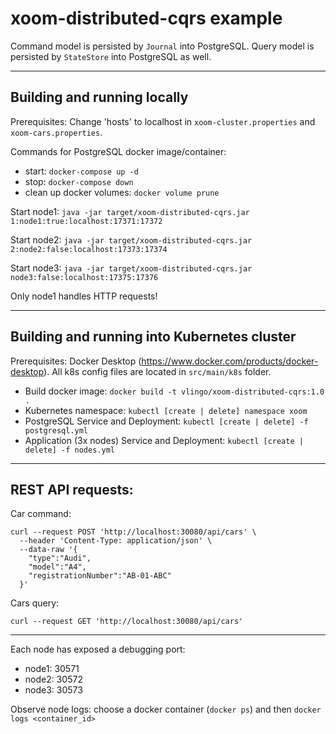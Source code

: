 # xoom-distributed-cqrs example

Command model is persisted by `Journal` into PostgreSQL. Query model is persisted by `StateStore` into PostgreSQL as well.

---

## Building and running locally

Prerequisites: Change 'hosts' to localhost in `xoom-cluster.properties` and `xoom-cars.properties`.

Commands for PostgreSQL docker image/container:
- start: `docker-compose up -d`
- stop: `docker-compose down`
- clean up docker volumes: `docker volume prune`

Start node1: `java -jar target/xoom-distributed-cqrs.jar 1:node1:true:localhost:17371:17372`

Start node2: `java -jar target/xoom-distributed-cqrs.jar 2:node2:false:localhost:17373:17374`

Start node3: `java -jar target/xoom-distributed-cqrs.jar node3:false:localhost:17375:17376`

Only node1 handles HTTP requests!

---

## Building and running into Kubernetes cluster

Prerequisites: Docker Desktop (https://www.docker.com/products/docker-desktop). All k8s config files are located in `src/main/k8s` folder.

- Build docker image: `docker build -t vlingo/xoom-distributed-cqrs:1.0 .`
- Kubernetes namespace: `kubectl [create | delete] namespace xoom`
- PostgreSQL Service and Deployment: `kubectl [create | delete] -f postgresql.yml`
- Application (3x nodes) Service and Deployment: `kubectl [create | delete] -f nodes.yml`

---

## REST API requests:

Car command:
```
curl --request POST 'http://localhost:30080/api/cars' \
  --header 'Content-Type: application/json' \  
  --data-raw '{
    "type":"Audi",  
    "model":"A4",
    "registrationNumber":"AB-01-ABC"
  }'
```

Cars query:
```
curl --request GET 'http://localhost:30080/api/cars'
```

---

Each node has exposed a debugging port:
- node1: 30571
- node2: 30572
- node3: 30573

Observe node logs: choose a docker container (`docker ps`) and then `docker logs <container_id>`